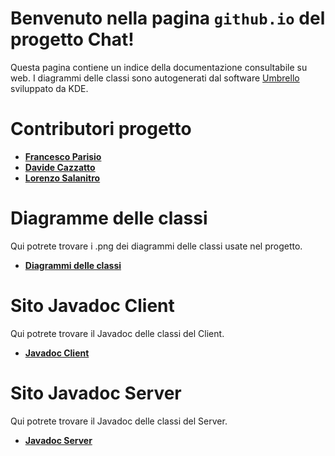 # Benvenuto nella pagina `github.io` del progetto Chat!

Questa pagina contiene un indice della documentazione consultabile su web.
I diagrammi delle classi sono autogenerati dal software [Umbrello](https://umbrello.kde.org/) sviluppato da KDE.

# Contributori progetto
- [**Francesco Parisio**](https://github.com/hotbrightsunshine)
- [**Davide Cazzatto**](https://github.com/Deivv77)
- [**Lorenzo Salanitro**](https://github.com/LorenzoSalanitro)

# Diagramme delle classi
Qui potrete trovare i .png dei diagrammi delle classi usate nel progetto.
- [**Diagrammi delle classi**](./graphs/graphs.md)

# Sito Javadoc Client
Qui potrete trovare il Javadoc delle classi del Client.
- [**Javadoc Client**](./javadoc/client/index.html)

# Sito Javadoc Server
Qui potrete trovare il Javadoc delle classi del Server.
- [**Javadoc Server**](./javadoc/server/index.html)

